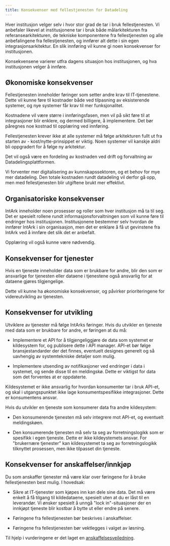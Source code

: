 ```yaml
---
title: Konsekvenser med fellestjenesten for Datadeling
---
```


Hver institusjon velger selv i hvor stor grad de tar i bruk fellestjenesten. Vi
anbefaler likevel at institusjonene tar i bruk både målarkitekturen fra
referansearkitekturen, de tekniske komponentene fra fellestjenesten og alle
anbefalingene fra fellestjenesten, og innfører alt dette i sin egen
integrasjonsarkitektur. En slik innføring vil kunne gi noen konsekvenser for
institusjonen.

Konsekvensene varierer utfra dagens situasjon hos institusjonen, og hva
institusjonen velger å innføre.


## Økonomiske konsekvenser

Fellestjenesten inneholder føringer som setter andre krav til IT-tjenestene.
Dette vil kunne føre til kostnader både ved tilpasning av eksisterende
systemer, og nye systemer får krav til mer funksjonalitet.

Kostnadene vil være større i innføringsfasen, men vil på sikt føre til at
integrasjoner blir enklere, og dermed billigere, å implementere. Det bør
påregnes noe kostnad til opplæring ved innføring.

Fellestjenesten krever ikke at alle systemer må følge arkitekturen fullt ut fra
starten av - kost/nytte-prinsippet er viktig. Noen systemer vil kanskje aldri
bli oppgradert for å følge ny arkitektur.

Det vil også være en fordeling av kostnaden ved drift og forvaltning av
Datadelingsplattformen.

Vi forventer mer digitalisering av kunnskapssektoren, og et behov for mye mer
datadeling. Den totale kostnaden rundt datadeling vil derfor gå opp, men med
fellestjenesten blir utgiftene brukt mer effektivt.


## Organisatoriske konsekvenser

IntArk inneholder noen prosesser og roller som hver institusjon må ta til seg.
Det er spesielt rollene rundt informasjonsforvaltningen som vil kunne føre til
endringer hos institusjonen. Institusjonene bestemmer selv hvordan de innfører
IntArk i sin organisasjon, men det er enklare å få ut gevinstene fra IntArk ved
å innføre det slik det er anbefalt.

Opplæring vil også kunne være nødvendig.


## Konsekvenser for tjenester

Hvis en tjeneste inneholder data som er brukbare for andre, blir den som er
ansvarlige for tjenesten eller dataene i tjenestene også ansvarlig for at
dataene gjøres tilgjengelige.

Dette vil kunne ha økonomiske konsekvenser, og påvirker prioriteringene for
videreutvikling av tjenesten.


## Konsekvenser for utvikling

Utviklere av tjenester må følge IntArks føringer. Hvis du utvikler en tjeneste
med data som er brukbare for andre, er føringen at du må:

* Implementere et API for å tilgjengeliggjøre de data som systemet er
kildesystem for, og publisere dette i API manager. API-et bør følge
bransjestandarder der det finnes, eventuelt designes generelt og så uavhengig
av systemtekniske detaljer som mulig.

* Implementere utsending av notifikasjoner ved endringer i data i systemet, og
sende disse til en meldingskø. Dette er viktigst for data som det forventes at
er oppdaterte.


Kildesystemet er ikke ansvarlig for hvordan konsumenter tar i bruk API-et, og
skal i utgangspunktet ikke lage konsumentspesifikke integrasjoner. Dette er
konsumentens ansvar.

Hvis du utvikler en tjeneste som konsumerer data fra andre kildesystem:

* Den konsumerende tjenesten må selv integrere mot API-et, og eventuelt
meldingskøen.

* Den konsumerende tjenesten må selv ta seg av forretningslogikk som er
spesifikk i egen tjeneste. Dette er ikke kildeystemets ansvar. For "brukernære
tjenester" kan kildesystemet ta seg av forretningslogikk tilknyttet prosessen,
men ikke tilpasset din tjeneste.


## Konsekvenser for anskaffelser/innkjøp

Du som anskaffer tjenester må være klar over føringene for å bruke
fellestjenesten best mulig. I hovedsak:

* Sikre at IT-tjenester som kjøpes inn kan dele sine data. Det må være enkelt å
få tilgang til kildedataene, spesielt uten at du er låst til en leverandør. Vi
ønsker spesielt å unngå "lock in"-situasjoner der en innkjøpt tjeneste blir
kostbar å bytte ut eller endre på senere.

* Føringene fra fellestjenesten bør beskrives i anskaffelser.

* Føringene fra fellestjenesten bør vektlegges i valget av løsning.

Til hjelp i vurderingene er det laget en
[anskaffelsesveiledning](/docs/datadeling/veiledere/annet/anskaffelse).
